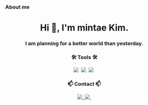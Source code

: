 ### About me  
<h1 align="center">Hi 👋, I'm mintae Kim.</h1>
<h3 align="center">I am planning for a better world than yesterday.</h3>


<h3 align="center">🛠 Tools 🛠</h3>
<div align="center">
  <img src="https://img.shields.io/badge/figma-F24E1E.svg?style=for-the-badge&logo=figma&logoColor=white" />&nbsp
  <img src="https://img.shields.io/badge/github-181717.svg?style=for-the-badge&logo=github&logoColor=white" />&nbsp
  <img src="https://img.shields.io/badge/Notion-F3F3F3.svg?style=for-the-badge&logo=notion&logoColor=black" />&nbsp
</div>

<h3 align="center">📫 Contact 📫</h3>
<div align="center">
  <a href="https://velog.io/@oka1313">
    <img src="https://img.shields.io/badge/naver-42C72C?style=for-the-badge&logo=naver&logoColor=white" />&nbsp
  </a>
  <a href="mailto:kimmintae0316@gmail.com">
    <img
      src="https://img.shields.io/badge/kimmintae0316@gmail.com-D14836?style=for-the-badge&logo=gmail&logoColor=white"/>&nbsp
  </a>
</div>

